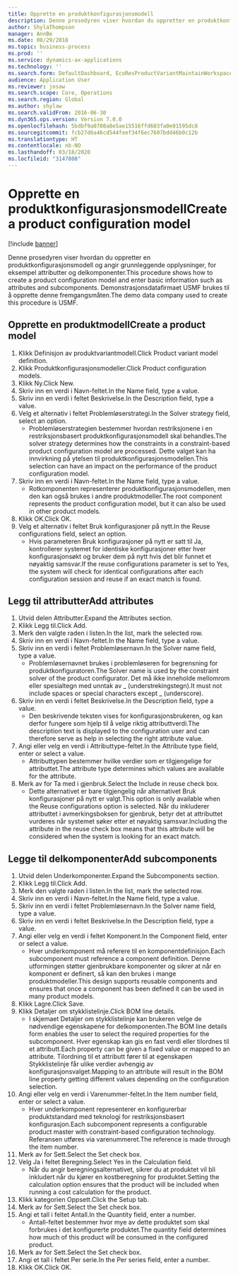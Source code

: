 ```yaml
---
title: Opprette en produktkonfigurasjonsmodell
description: Denne prosedyren viser hvordan du oppretter en produktkonfigurasjonsmodell og angir grunnleggende opplysninger, for eksempel attributter og delkomponenter.
author: ShylaThompson
manager: AnnBe
ms.date: 08/29/2018
ms.topic: business-process
ms.prod: ''
ms.service: dynamics-ax-applications
ms.technology: ''
ms.search.form: DefaultDashboard, EcoResProductVariantMaintainWorkspace, PCProductConfigurationModelListPage, PCCreateProductConfigurationModel, PCProductConfigurationModelDetails, PCBOMLineDetails
audience: Application User
ms.reviewer: josaw
ms.search.scope: Core, Operations
ms.search.region: Global
ms.author: shylaw
ms.search.validFrom: 2016-06-30
ms.dyn365.ops.version: Version 7.0.0
ms.openlocfilehash: 5bdbf9a0708a8e5ae15516ffd603fa0e01595dc8
ms.sourcegitcommit: fcb27d6a46cd544feef34f6ec7607bdd46b0c12b
ms.translationtype: HT
ms.contentlocale: nb-NO
ms.lasthandoff: 03/18/2020
ms.locfileid: "3147808"
---
```

# <a name="create-a-product-configuration-model"></a><span data-ttu-id="bfa8f-103">Opprette en produktkonfigurasjonsmodell</span><span class="sxs-lookup"><span data-stu-id="bfa8f-103">Create a product configuration model</span></span>

[!include [banner](../../includes/banner.md)]

<span data-ttu-id="bfa8f-104">Denne prosedyren viser hvordan du oppretter en produktkonfigurasjonsmodell og angir grunnleggende opplysninger, for eksempel attributter og delkomponenter.</span><span class="sxs-lookup"><span data-stu-id="bfa8f-104">This procedure shows how to create a product configuration model and enter basic information such as attributes and subcomponents.</span></span> <span data-ttu-id="bfa8f-105">Demonstrasjonsdatafirmaet USMF brukes til å opprette denne fremgangsmåten.</span><span class="sxs-lookup"><span data-stu-id="bfa8f-105">The demo data company used to create this procedure is USMF.</span></span>


## <a name="create-a-product-model"></a><span data-ttu-id="bfa8f-106">Opprette en produktmodell</span><span class="sxs-lookup"><span data-stu-id="bfa8f-106">Create a product model</span></span>
1. <span data-ttu-id="bfa8f-107">Klikk Definisjon av produktvariantmodell.</span><span class="sxs-lookup"><span data-stu-id="bfa8f-107">Click Product variant model definition.</span></span>
2. <span data-ttu-id="bfa8f-108">Klikk Produktkonfigurasjonsmodeller.</span><span class="sxs-lookup"><span data-stu-id="bfa8f-108">Click Product configuration models.</span></span>
3. <span data-ttu-id="bfa8f-109">Klikk Ny.</span><span class="sxs-lookup"><span data-stu-id="bfa8f-109">Click New.</span></span>
4. <span data-ttu-id="bfa8f-110">Skriv inn en verdi i Navn-feltet.</span><span class="sxs-lookup"><span data-stu-id="bfa8f-110">In the Name field, type a value.</span></span>
5. <span data-ttu-id="bfa8f-111">Skriv inn en verdi i feltet Beskrivelse.</span><span class="sxs-lookup"><span data-stu-id="bfa8f-111">In the Description field, type a value.</span></span>
6. <span data-ttu-id="bfa8f-112">Velg et alternativ i feltet Problemløserstrategi.</span><span class="sxs-lookup"><span data-stu-id="bfa8f-112">In the Solver strategy field, select an option.</span></span>
    * <span data-ttu-id="bfa8f-113">Problemløserstrategien bestemmer hvordan restriksjonene i en restriksjonsbasert produktkonfigurasjonsmodell skal behandles.</span><span class="sxs-lookup"><span data-stu-id="bfa8f-113">The solver strategy determines how the constraints in a constraint-based product configuration model are processed.</span></span> <span data-ttu-id="bfa8f-114">Dette valget kan ha innvirkning på ytelsen til produktkonfigurasjonsmodellen.</span><span class="sxs-lookup"><span data-stu-id="bfa8f-114">This selection can have an impact on the performance of the product configuration model.</span></span>  
7. <span data-ttu-id="bfa8f-115">Skriv inn en verdi i Navn-feltet.</span><span class="sxs-lookup"><span data-stu-id="bfa8f-115">In the Name field, type a value.</span></span>
    * <span data-ttu-id="bfa8f-116">Rotkomponenten representerer produktkonfigurasjonsmodellen, men den kan også brukes i andre produktmodeller.</span><span class="sxs-lookup"><span data-stu-id="bfa8f-116">The root component represents the product configuration model, but it can also be used in other product models.</span></span>  
8. <span data-ttu-id="bfa8f-117">Klikk OK.</span><span class="sxs-lookup"><span data-stu-id="bfa8f-117">Click OK.</span></span>
9. <span data-ttu-id="bfa8f-118">Velg et alternativ i feltet Bruk konfigurasjoner på nytt.</span><span class="sxs-lookup"><span data-stu-id="bfa8f-118">In the Reuse configurations field, select an option.</span></span>
    * <span data-ttu-id="bfa8f-119">Hvis parameteren Bruk konfigurasjoner på nytt er satt til Ja, kontrollerer systemet for identiske konfigurasjoner etter hver konfigurasjonsøkt og bruker dem på nytt hvis det blir funnet et nøyaktig samsvar.</span><span class="sxs-lookup"><span data-stu-id="bfa8f-119">If the reuse configurations parameter is set to Yes, the system will check for identical configurations after each configuration session and reuse if an exact match is found.</span></span>  

## <a name="add-attributes"></a><span data-ttu-id="bfa8f-120">Legg til attributter</span><span class="sxs-lookup"><span data-stu-id="bfa8f-120">Add attributes</span></span>
1. <span data-ttu-id="bfa8f-121">Utvid delen Attributter.</span><span class="sxs-lookup"><span data-stu-id="bfa8f-121">Expand the Attributes section.</span></span>
2. <span data-ttu-id="bfa8f-122">Klikk Legg til.</span><span class="sxs-lookup"><span data-stu-id="bfa8f-122">Click Add.</span></span>
3. <span data-ttu-id="bfa8f-123">Merk den valgte raden i listen.</span><span class="sxs-lookup"><span data-stu-id="bfa8f-123">In the list, mark the selected row.</span></span>
4. <span data-ttu-id="bfa8f-124">Skriv inn en verdi i Navn-feltet.</span><span class="sxs-lookup"><span data-stu-id="bfa8f-124">In the Name field, type a value.</span></span>
5. <span data-ttu-id="bfa8f-125">Skriv inn en verdi i feltet Problemløsernavn.</span><span class="sxs-lookup"><span data-stu-id="bfa8f-125">In the Solver name field, type a value.</span></span>
    * <span data-ttu-id="bfa8f-126">Problemløsernavnet brukes i problemløseren for begrensning for produktkonfiguratoren.</span><span class="sxs-lookup"><span data-stu-id="bfa8f-126">The Solver name is used by the constraint solver of the product configurator.</span></span> <span data-ttu-id="bfa8f-127">Det må ikke inneholde mellomrom eller spesialtegn med unntak av _ (understrekingstegn).</span><span class="sxs-lookup"><span data-stu-id="bfa8f-127">It must not include spaces or special characters except _ (underscore).</span></span>  
6. <span data-ttu-id="bfa8f-128">Skriv inn en verdi i feltet Beskrivelse.</span><span class="sxs-lookup"><span data-stu-id="bfa8f-128">In the Description field, type a value.</span></span>
    * <span data-ttu-id="bfa8f-129">Den beskrivende teksten vises for konfigurasjonsbrukeren, og kan derfor fungere som hjelp til å velge riktig attributtverdi.</span><span class="sxs-lookup"><span data-stu-id="bfa8f-129">The description text is displayed to the configuration user and can therefore serve as help in selecting the right attribute value.</span></span>  
7. <span data-ttu-id="bfa8f-130">Angi eller velg en verdi i Attributtype-feltet.</span><span class="sxs-lookup"><span data-stu-id="bfa8f-130">In the Attribute type field, enter or select a value.</span></span>
    * <span data-ttu-id="bfa8f-131">Attributtypen bestemmer hvilke verdier som er tilgjengelige for attributtet.</span><span class="sxs-lookup"><span data-stu-id="bfa8f-131">The attribute type determines which values are available for the attribute.</span></span>  
8. <span data-ttu-id="bfa8f-132">Merk av for Ta med i gjenbruk.</span><span class="sxs-lookup"><span data-stu-id="bfa8f-132">Select the Include in reuse check box.</span></span>
    * <span data-ttu-id="bfa8f-133">Dette alternativet er bare tilgjengelig når alternativet Bruk konfigurasjoner på nytt er valgt.</span><span class="sxs-lookup"><span data-stu-id="bfa8f-133">This option is only available when the Reuse configurations option is selected.</span></span> <span data-ttu-id="bfa8f-134">Når du inkluderer attributtet i avmerkingsboksen for gjenbruk, betyr det at attributtet vurderes når systemet søker etter et nøyaktig samsvar.</span><span class="sxs-lookup"><span data-stu-id="bfa8f-134">Including the attribute in the reuse check box means that this attribute will be considered when the system is looking for an exact match.</span></span>  

## <a name="add-subcomponents"></a><span data-ttu-id="bfa8f-135">Legge til delkomponenter</span><span class="sxs-lookup"><span data-stu-id="bfa8f-135">Add subcomponents</span></span>
1. <span data-ttu-id="bfa8f-136">Utvid delen Underkomponenter.</span><span class="sxs-lookup"><span data-stu-id="bfa8f-136">Expand the Subcomponents section.</span></span>
2. <span data-ttu-id="bfa8f-137">Klikk Legg til.</span><span class="sxs-lookup"><span data-stu-id="bfa8f-137">Click Add.</span></span>
3. <span data-ttu-id="bfa8f-138">Merk den valgte raden i listen.</span><span class="sxs-lookup"><span data-stu-id="bfa8f-138">In the list, mark the selected row.</span></span>
4. <span data-ttu-id="bfa8f-139">Skriv inn en verdi i Navn-feltet.</span><span class="sxs-lookup"><span data-stu-id="bfa8f-139">In the Name field, type a value.</span></span>
5. <span data-ttu-id="bfa8f-140">Skriv inn en verdi i feltet Problemløsernavn.</span><span class="sxs-lookup"><span data-stu-id="bfa8f-140">In the Solver name field, type a value.</span></span>
6. <span data-ttu-id="bfa8f-141">Skriv inn en verdi i feltet Beskrivelse.</span><span class="sxs-lookup"><span data-stu-id="bfa8f-141">In the Description field, type a value.</span></span>
7. <span data-ttu-id="bfa8f-142">Angi eller velg en verdi i feltet Komponent.</span><span class="sxs-lookup"><span data-stu-id="bfa8f-142">In the Component field, enter or select a value.</span></span>
    * <span data-ttu-id="bfa8f-143">Hver underkomponent må referere til en komponentdefinisjon.</span><span class="sxs-lookup"><span data-stu-id="bfa8f-143">Each subcomponent must reference a component definition.</span></span> <span data-ttu-id="bfa8f-144">Denne utformingen støtter gjenbrukbare komponenter og sikrer at når en komponent er definert, så kan den brukes i mange produktmodeller.</span><span class="sxs-lookup"><span data-stu-id="bfa8f-144">This design supports reusable components and ensures that once a component has been defined it can be used in many product models.</span></span>  
8. <span data-ttu-id="bfa8f-145">Klikk Lagre.</span><span class="sxs-lookup"><span data-stu-id="bfa8f-145">Click Save.</span></span>
9. <span data-ttu-id="bfa8f-146">Klikk Detaljer om stykklistelinje.</span><span class="sxs-lookup"><span data-stu-id="bfa8f-146">Click BOM line details.</span></span>
    * <span data-ttu-id="bfa8f-147">I skjemaet Detaljer om stykklistelinje kan brukeren velge de nødvendige egenskapene for delkomponenten.</span><span class="sxs-lookup"><span data-stu-id="bfa8f-147">The BOM line details form enables the user to select the required properties for the subcomponent.</span></span> <span data-ttu-id="bfa8f-148">Hver egenskap kan gis en fast verdi eller tilordnes til et attributt.</span><span class="sxs-lookup"><span data-stu-id="bfa8f-148">Each property can be given a fixed value or mapped to an attribute.</span></span> <span data-ttu-id="bfa8f-149">Tilordning til et attributt fører til at egenskapen Stykklistelinje får ulike verdier avhengig av konfigurasjonsvalget.</span><span class="sxs-lookup"><span data-stu-id="bfa8f-149">Mapping to an attribute will result in the BOM line property getting different values depending on the configuration selection.</span></span>  
10. <span data-ttu-id="bfa8f-150">Angi eller velg en verdi i Varenummer-feltet.</span><span class="sxs-lookup"><span data-stu-id="bfa8f-150">In the Item number field, enter or select a value.</span></span>
    * <span data-ttu-id="bfa8f-151">Hver underkomponent representerer en konfigurerbar produktstandard med teknologi for restriksjonsbasert konfigurasjon.</span><span class="sxs-lookup"><span data-stu-id="bfa8f-151">Each subcomponent represents a configurable product master with constraint-based configuration technology.</span></span> <span data-ttu-id="bfa8f-152">Referansen utføres via varenummeret.</span><span class="sxs-lookup"><span data-stu-id="bfa8f-152">The reference is made through the item number.</span></span>  
11. <span data-ttu-id="bfa8f-153">Merk av for Sett.</span><span class="sxs-lookup"><span data-stu-id="bfa8f-153">Select the Set check box.</span></span>
12. <span data-ttu-id="bfa8f-154">Velg Ja i feltet Beregning.</span><span class="sxs-lookup"><span data-stu-id="bfa8f-154">Select Yes in the Calculation field.</span></span>
    * <span data-ttu-id="bfa8f-155">Når du angir beregningsalternativet, sikrer du at produktet vil bli inkludert når du kjører en kostberegning for produktet.</span><span class="sxs-lookup"><span data-stu-id="bfa8f-155">Setting the calculation option ensures that the product will be included when running a cost calculation for the product.</span></span>  
13. <span data-ttu-id="bfa8f-156">Klikk kategorien Oppsett.</span><span class="sxs-lookup"><span data-stu-id="bfa8f-156">Click the Setup tab.</span></span>
14. <span data-ttu-id="bfa8f-157">Merk av for Sett.</span><span class="sxs-lookup"><span data-stu-id="bfa8f-157">Select the Set check box.</span></span>
15. <span data-ttu-id="bfa8f-158">Angi et tall i feltet Antall.</span><span class="sxs-lookup"><span data-stu-id="bfa8f-158">In the Quantity field, enter a number.</span></span>
    * <span data-ttu-id="bfa8f-159">Antall-feltet bestemmer hvor mye av dette produktet som skal forbrukes i det konfigurerte produktet.</span><span class="sxs-lookup"><span data-stu-id="bfa8f-159">The quantity field determines how much of this product will be consumed in the configured product.</span></span>  
16. <span data-ttu-id="bfa8f-160">Merk av for Sett.</span><span class="sxs-lookup"><span data-stu-id="bfa8f-160">Select the Set check box.</span></span>
17. <span data-ttu-id="bfa8f-161">Angi et tall i feltet Per serie.</span><span class="sxs-lookup"><span data-stu-id="bfa8f-161">In the Per series field, enter a number.</span></span>
18. <span data-ttu-id="bfa8f-162">Klikk OK.</span><span class="sxs-lookup"><span data-stu-id="bfa8f-162">Click OK.</span></span>

